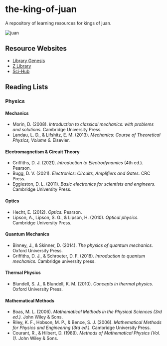 # the-king-of-juan
A repository of learning resources for kings of juan.

![juan](https://user-images.githubusercontent.com/52092722/167337171-08437902-854a-4557-9e84-a69cb2ee87e6.jpg)

## Resource Websites

- [Library Genesis](https://libgen.is/)
- [Z Library](https://z-lib.org/)
- [Sci-Hub](https://sci-hub.mksa.top/)

## Reading Lists

### **Physics**

#### Mechanics

- Morin, D. (2008). *Introduction to classical mechanics: with problems and solutions.* Cambridge University Press.
- Landau, L. D., & Lifshitz, E. M. (2013). *Mechanics: Course of Theoretical Physics, Volume 6.* Elsevier.

#### Electromagnetism & Circuit Theory

- Griffiths, D. J. (2021). *Introduction to Electrodynamics* (4th ed.). Pearson.
- Bugg, D. V. (2021). *Electronics: Circuits, Amplifiers and Gates.* CRC Press.
- Eggleston, D. L. (2011). *Basic electronics for scientists and engineers.* Cambridge University Press.

#### Optics

- Hecht, E. (2012). *Optics.* Pearson.
- Lipson, A., Lipson, S. G., & Lipson, H. (2010). *Optical physics.* Cambridge University Press.

#### Quantum Mechanics

- Binney, J., & Skinner, D. (2014). *The physics of quantum mechanics.* Oxford University Press.
- Griffiths, D. J., & Schroeter, D. F. (2018). *Introduction to quantum mechanics.* Cambridge university press.

#### Thermal Physics

- Blundell, S. J., & Blundell, K. M. (2010). *Concepts in thermal physics.* Oxford University Press.

#### Mathematical Methods

- Boas, M. L. (2006). *Mathematical Methods in the Physical Sciences (3rd ed.).* John Wiley & Sons.
- Riley, K. F., Hobson, M. P., & Bence, S. J. (2006). *Mathematical Methods for Physics and Engineering (3rd ed.).* Cambridge University Press.
- Courant, R., & Hilbert, D. (1989). *Methods of Mathematical Physics (Vol. 1).* John Wiley & Sons.

